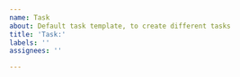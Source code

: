 ```yaml
---
name: Task
about: Default task template, to create different tasks
title: 'Task:'
labels: ''
assignees: ''

---
```



